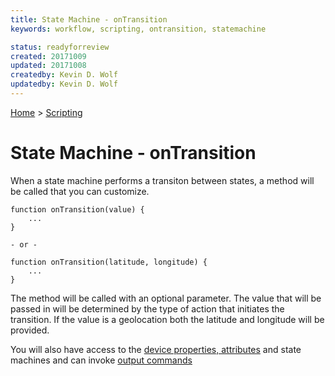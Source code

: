 ```yaml
---
title: State Machine - onTransition 
keywords: workflow, scripting, ontransition, statemachine

status: readyforreview
created: 20171009
updated: 20171008
createdby: Kevin D. Wolf
updatedby: Kevin D. Wolf
---
```

[Home](../Index.md) > [Scripting](Index.md)

# State Machine - onTransition

When a state machine performs a transiton between states, a method will be called that you can customize.

```
function onTransition(value) {
    ...
}

- or -

function onTransition(latitude, longitude) {
    ...
}
```

The method will be called with an optional parameter.  The value that will be passed in will be determined by the type
of action that initiates the transition.  If the value is a geolocation both the latitude and longitude will be provided.

You will also have access to the [device properties, attributes](DeviceScriptingModel.md) and state machines and can invoke [output commands]() 